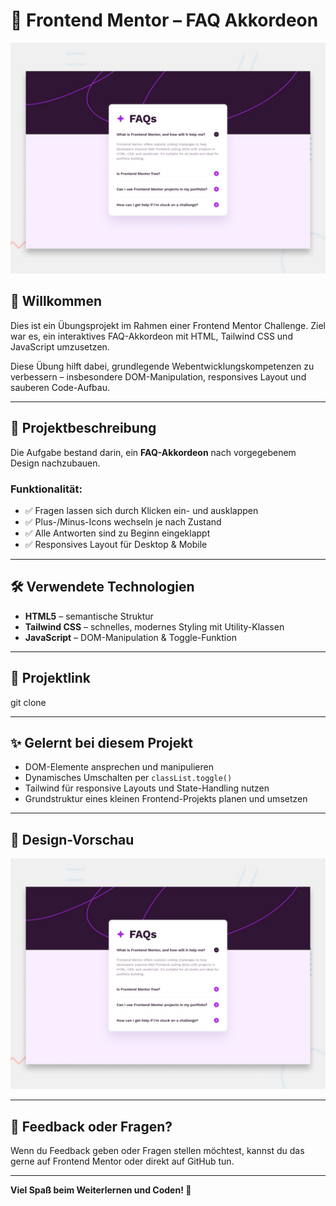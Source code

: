 # 🎯 Frontend Mentor – FAQ Akkordeon

![Designvorschau für die FAQ-Akkordeon-Challenge](preview.jpg)

## 👋 Willkommen

Dies ist ein Übungsprojekt im Rahmen einer Frontend Mentor Challenge. Ziel war es, ein interaktives FAQ-Akkordeon mit HTML, Tailwind CSS und JavaScript umzusetzen.

Diese Übung hilft dabei, grundlegende Webentwicklungskompetenzen zu verbessern – insbesondere DOM-Manipulation, responsives Layout und sauberen Code-Aufbau.

---

## 🧩 Projektbeschreibung

Die Aufgabe bestand darin, ein **FAQ-Akkordeon** nach vorgegebenem Design nachzubauen.

### Funktionalität:

- ✅ Fragen lassen sich durch Klicken ein- und ausklappen
- ✅ Plus-/Minus-Icons wechseln je nach Zustand
- ✅ Alle Antworten sind zu Beginn eingeklappt
- ✅ Responsives Layout für Desktop & Mobile

---

## 🛠️ Verwendete Technologien

- **HTML5** – semantische Struktur
- **Tailwind CSS** – schnelles, modernes Styling mit Utility-Klassen
- **JavaScript** – DOM-Manipulation & Toggle-Funktion

---

## 🚀 Projektlink

git clone [<dein-repo-link>](https://github.com/mr-maddin/faq-accordion.git)

---

## ✨ Gelernt bei diesem Projekt

- DOM-Elemente ansprechen und manipulieren
- Dynamisches Umschalten per `classList.toggle()`
- Tailwind für responsive Layouts und State-Handling nutzen
- Grundstruktur eines kleinen Frontend-Projekts planen und umsetzen

---

## 📸 Design-Vorschau

![Design Preview](preview.jpg)

---

## 📣 Feedback oder Fragen?

Wenn du Feedback geben oder Fragen stellen möchtest, kannst du das gerne auf Frontend Mentor oder direkt auf GitHub tun.

---

**Viel Spaß beim Weiterlernen und Coden! 🚀**
